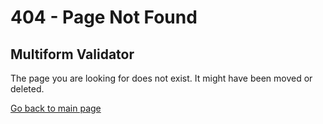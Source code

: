 # 404 - Page Not Found

## Multiform Validator

The page you are looking for does not exist. It might have been moved or deleted.

[Go back to main page](../README.md)